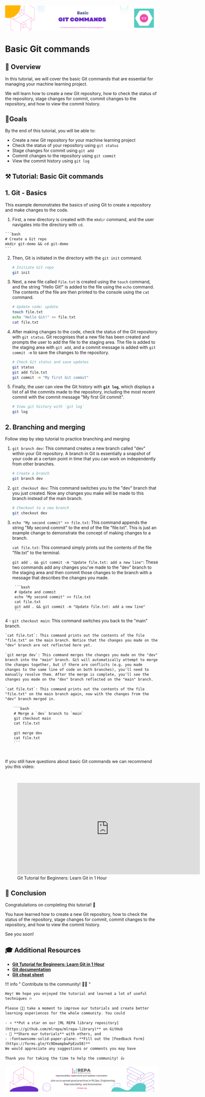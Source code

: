![Untitled](images/2-git-basics.png)


# Basic Git commands

## 👀 **Overview**

In this tutorial, we will cover the basic Git commands that are essential for managing your machine learning project. 

We will learn how to create a new Git repository, how to check the status of the repository, stage changes for commit, commit changes to the repository, and how to view the commit history.

## 🎯**Goals**

By the end of this tutorial, you will be able to:

- Create a new Git repository for your machine learning project
- Check the status of your repository using `git status`
- Stage changes for commit using `git add`
- Commit changes to the repository using `git commit`
- View the commit history using `git log`


## **⚒️ Tutorial: Basic Git commands**

## **1. Git - Basics**

This example demonstrates the basics of using Git to create a repository and make changes to the code.

  1. First, a new directory is created with the `mkdir` command, and the user navigates into the directory with `cd`. 

    ```bash
    # Create a Git repo
    mkdir git-demo && cd git-demo
    ```
2. Then, Git is initiated in the directory with the `git init` command.

    ```bash
    # Initiate Git repo
    git init 
    ```
3. Next, a new file called `file.txt` is created using the `touch` command, and the string "Hello Git!" is added to the file using the `echo` command. 
The contents of the file are then printed to the console using the `cat` command.

    ```bash
    # Update code: update 
    touch file.txt 
    echo "Hello Git!" >> file.txt
    cat file.txt 
    ```
4. After making changes to the code, check the status of the Git repository with `git status`. Git recognises that a new file has been created and prompts the user to add the file to the staging area. 
The file is added to the staging area with `git add`, and a commit message is added with `git commit -m` to save the changes to the repository.

    ```bash
    # Check Git status and save updates
    git status 
    git add file.txt 
    git commit -m "My first Git commit"
    ```
5. Finally, the user can view the Git history with **`git log`**, which displays a list of all the commits made to the repository, including the most recent commit with the commit message "My first Git commit".

    ```bash
    # View git history with `git log` 
    git log
    ```

## **2.  Branching and merging**

Follow step by step tutorial to practice branching and merging

1. `git branch dev`: This command creates a new branch called "dev" within your Git repository. A branch in Git is essentially a snapshot of your code at a certain point in time that you can work on independently from other branches.

    ```bash
    # Create a branch
    git branch dev
    ```
2. `git checkout dev`: 
   This command switches you to the "dev" branch that you just created. Now any changes you make will be made to this branch instead of the main branch.

    ```bash
    # Checkout to a new branch
    git checkout dev
    ```
3. `echo "My second commit" >> file.txt`: This command appends the string "My second commit" to the end of the file "file.txt". This is just an example change to demonstrate the concept of making changes to a branch.
    
    `cat file.txt`: This command simply prints out the contents of the file "file.txt" to the terminal.

    `git add . && git commit -m "Update file.txt: add a new line"`: These two commands add any changes you've made to the "dev" branch to the staging area and then commit those changes to the branch with a message that describes the changes you made. 

        ```bash
        # Update and commit
        echo "My second commit" >> file.txt
        cat file.txt 
        git add . && git commit -m "Update file.txt: add a new line"
        ```
4 - `git checkout main`: This command switches you    back to the "main" branch.

    `cat file.txt`: This command prints out the contents of the file "file.txt" on the main branch. Notice that the changes you made on the "dev" branch are not reflected here yet.

    `git merge dev`: This command merges the changes you made on the "dev" branch into the "main" branch. Git will automatically attempt to merge the changes together, but if there are conflicts (e.g. you made changes to the same line of code on both branches), you'll need to manually resolve them. After the merge is complete, you'll see the changes you made on the "dev" branch reflected on the "main" branch.

    `cat file.txt`: This command prints out the contents of the file "file.txt" on the main branch again, now with the changes from the "dev" branch merged in.

        ```bash
        # Merge a `dev` branch to `main`
        git checkout main 
        cat file.txt

        git merge dev
        cat file.txt
        ```
<br>

If you still have questions about basic Git commands we can recommend you this video:

<br>

<figure class="video_container">
  <iframe src="https://www.youtube.com/embed/8JJ101D3knE" frameborder="0" width="600" height="300" allowfullscreen="true" "Image Title" > </iframe>
  <figcaption>
    Git Tutorial for Beginners: Learn Git in 1 Hour
    </figcaption>
</figure> 


## **🏁 Conclusion**

Congratulations on completing this tutorial! 🥳 

You have learned how to create a new Git repository, how to check the status of the repository, stage changes for commit, commit changes to the repository, and how to view the commit history. 

See you soon!

## 🎓 **Additional Resources**

- **[Git Tutorial for Beginners: Learn Git in 1 Hour](https://www.youtube.com/watch?v=8JJ101D3knE&list=RDLV2ReR1YJrNOM&index=4)** 
- **[Git documentation](https://git-scm.com/doc)**
- **[Git cheat sheet](https://education.github.com/git-cheat-sheet-education.pdf)**

!!! info " Contribute to the community! 🙏🏻 "

    Hey! We hope you enjoyed the tutorial and learned a lot of useful techniques 🔥 
    
    Please 🙏🏻 take a moment to improve our tutorials and create better learning experiences for the whole community. You could

    - ⭐ **Put a star on our [ML REPA library repository](https://github.com/mlrepa/mlrepa-library)** on GitHub 
    - 📣 **Share our tutorials** with others, and
    - :fontawesome-solid-paper-plane: **Fill out the [Feedback Form](https://forms.gle/Yc9DmampbwFpEzo58)**
    We would appreciate any suggestions or comments you may have

    Thank you for taking the time to help the community! 👍

![Untitled](images/footer.png)
